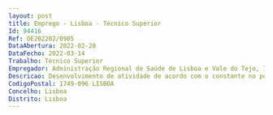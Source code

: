```yaml
--- 
layout: post
title: Emprego - Lisboa - Técnico Superior
Id: 94416
Ref: OE202202/0905
DataAbertura: 2022-02-28
DataFecho: 2022-03-14
Trabalho: Técnico Superior
Empregador: Administração Regional de Saúde de Lisboa e Vale do Tejo, I.P.
Descricao: Desenvolvimento de atividade de acordo com o constante no ponto 9. do texto publicado, no Departamento de Instalações e Equipamentos, na Administração Regional de Saúde de Lisboa e Vale do Tejo  Referência A (1 posto trabalho)   Desempenho de funções na área da ArquiteturaReferência B (1 posto trabalho)  Desempenho de funções na área da Engenharia Civil   Gestão e coordenação de equipasReferência C (2 postos de trabalho)   Desempenho de funções na área de Engenharia Civil, Engenharia Eletrotécnica ou Engenharia MecãnicaReferência D (1 posto de trabalho)   Desempenho de funções na área da Engenharia Mecânica   Desenvolvimento de projetos na área de AVAC
CodigoPostal: 1749-096 LISBOA
Concelho: Lisboa
Distrito: Lisboa
--- 
```

